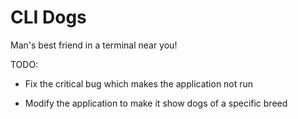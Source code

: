 # CLI Dogs

Man's best friend in a terminal near you!

TODO:

* Fix the critical bug which makes the application not run

* Modify the application to make it show dogs of a specific breed

